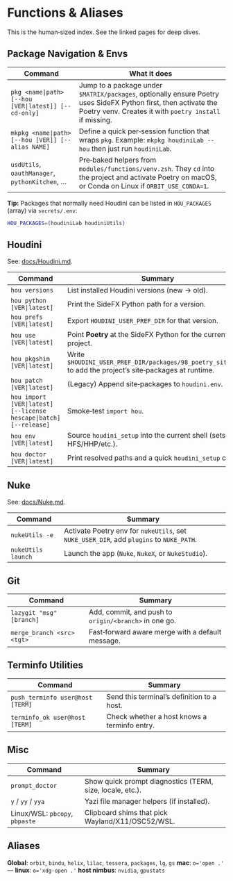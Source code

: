 # Functions & Aliases

This is the human‑sized index. See the linked pages for deep dives.

## Package Navigation & Envs

| Command | What it does |
|---|---|
| `pkg <name\|path> [--hou [VER\|latest]] [--cd-only]` | Jump to a package under `$MATRIX/packages`, optionally ensure Poetry uses SideFX Python first, then activate the Poetry venv. Creates it with `poetry install` if missing. |
| `mkpkg <name\|path> [--hou [VER]] [--alias NAME]` | Define a quick per‑session function that wraps `pkg`. Example: `mkpkg houdiniLab --hou` then just run `houdiniLab`. |
| `usdUtils`, `oauthManager`, `pythonKitchen`, … | Pre‑baked helpers from `modules/functions/venv.zsh`. They `cd` into the project and activate Poetry on macOS, or Conda on Linux if `ORBIT_USE_CONDA=1`. |

**Tip:** Packages that normally need Houdini can be listed in `HOU_PACKAGES` (array) via `secrets/.env`:
```sh
HOU_PACKAGES=(houdiniLab houdiniUtils)
```

## Houdini

See: [docs/Houdini.md](Houdini.md).

| Command | Summary |
|---|---|
| `hou versions` | List installed Houdini versions (new → old). |
| `hou python  [VER\|latest]` | Print the SideFX Python path for a version. |
| `hou prefs   [VER\|latest]` | Export `HOUDINI_USER_PREF_DIR` for that version. |
| `hou use     [VER\|latest]` | Point **Poetry** at the SideFX Python for the current project. |
| `hou pkgshim [VER\|latest]` | Write `$HOUDINI_USER_PREF_DIR/packages/98_poetry_site.json` to add the project’s site‑packages at runtime. |
| `hou patch   [VER\|latest]` | (Legacy) Append site‑packages to `houdini.env`. |
| `hou import  [VER\|latest] [--license hescape\|batch] [--release]` | Smoke‑test `import hou`. |
| `hou env     [VER\|latest]` | Source `houdini_setup` into the current shell (sets HFS/HHP/etc.). |
| `hou doctor  [VER\|latest]` | Print resolved paths and a quick `houdini_setup` check. |

## Nuke

See: [docs/Nuke.md](Nuke.md).

| Command | Summary |
|---|---|
| `nukeUtils -e` | Activate Poetry env for `nukeUtils`, set `NUKE_USER_DIR`, add `plugins` to `NUKE_PATH`. |
| `nukeUtils launch` | Launch the app (`Nuke`, `NukeX`, or `NukeStudio`). |

## Git

| Command | Summary |
|---|---|
| `lazygit "msg" [branch]` | Add, commit, and push to `origin/<branch>` in one go. |
| `merge_branch <src> <tgt>` | Fast‑forward aware merge with a default message. |

## Terminfo Utilities

| Command | Summary |
|---|---|
| `push_terminfo user@host [TERM]` | Send this terminal’s definition to a host. |
| `terminfo_ok user@host [TERM]` | Check whether a host knows a terminfo entry. |

## Misc

| Command | Summary |
|---|---|
| `prompt_doctor` | Show quick prompt diagnostics (TERM, size, locale, etc.). |
| `y` / `yy` / `yya` | Yazi file manager helpers (if installed). |
| Linux/WSL: `pbcopy`, `pbpaste` | Clipboard shims that pick Wayland/X11/OSC52/WSL. |

## Aliases

**Global**: `orbit`, `bindu`, `helix`, `lilac`, `tessera`, `packages`, `lg`, `gs`
**mac**: `o='open .'` — **linux**: `o='xdg-open .'`
**host nimbus**: `nvidia`, `gpustats`
